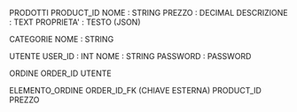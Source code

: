 
PRODOTTI
    PRODUCT_ID
    NOME : STRING
    PREZZO : DECIMAL
    DESCRIZIONE : TEXT
    PROPRIETA' : TESTO (JSON)

CATEGORIE
    NOME : STRING

UTENTE
    USER_ID : INT
    NOME : STRING
    PASSWORD : PASSWORD

ORDINE
    ORDER_ID
    UTENTE

ELEMENTO_ORDINE
    ORDER_ID_FK (CHIAVE ESTERNA)
    PRODUCT_ID
    PREZZO


